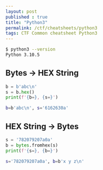 ```yaml
---
layout: post
published : true
title: "Python3"
permalink: /ctf/cheatsheets/python3
tags: CTF Common cheatsheet Python3
---
```

```sh
$ python3 --version
Python 3.10.5
```

## Bytes -> HEX String
```python
b = b'abc\n'
s = b.hex()
print(f'{b=}, {s=}')
```
```sh
b=b'abc\n', s='6162630a'
```

## HEX String -> Bytes
```python
s = '782079207a0a'
b = bytes.fromhex(s)
print(f'{s=}, {b=}')
```
```sh
s='782079207a0a', b=b'x y z\n'
```
